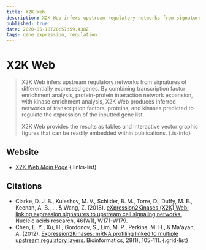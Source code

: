 ```yaml
---
title: X2K Web
description: X2K Web infers upstream regulatory networks from signatures of differentially expressed genes.
published: true
date: 2020-05-18T20:57:59.438Z
tags: gene expression, regulation
---
```


# X2K Web

> X2K Web infers upstream regulatory networks from signatures of differentially expressed genes. By combining transcription factor enrichment analysis, protein-protein interaction network expansion, with kinase enrichment analysis, X2K Web produces inferred networks of transcription factors, proteins, and kinases predicted to regulate the expression of the inputted gene list. 
>
> X2K Web provides the results as tables and interactive vector graphic figures that can be readily embedded within publications.
{.is-info}

 

## Website 

- [X2K Web *Main Page*](https://amp.pharm.mssm.edu/X2K/)
 {.links-list}

## Citations

- Clarke, D. J. B., Kuleshov, M. V., Schilder, B. M., Torre, D., Duffy, M. E., Keenan, A. B., ... & Wang, Z. (2018). [eXpression2Kinases (X2K) Web: linking expression signatures to upstream cell signaling networks.](https://academic.oup.com/nar/article/46/W1/W171/5003452) Nucleic acids research, 46(W1), W171-W179.
- Chen, E. Y., Xu, H., Gordonov, S., Lim, M. P., Perkins, M. H., & Ma'ayan, A. (2012). [Expression2Kinases: mRNA profiling linked to multiple upstream regulatory layers.](https://academic.oup.com/bioinformatics/article/28/1/105/221805) Bioinformatics, 28(1), 105-111.
{.grid-list}